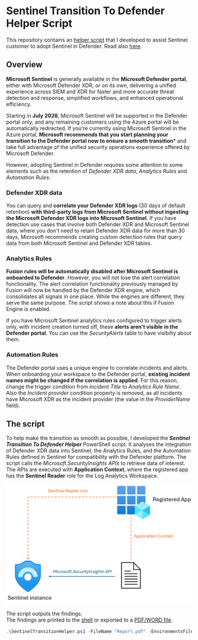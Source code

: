 # Sentinel Transition To Defender Helper Script
This repository contains an [helper script](https://github.com/mariocuomo/Sentinel-Transition-To-Defender-Helper-Script/blob/main/script/SentinelTransitionHelper_v4.3.ps1) that I developed to assist Sentinel customer to adopt Sentinel in Defender. Read also [here](https://www.linkedin.com/pulse/quick-automatic-checker-reducing-friction-during-sentinel-mario-cuomo-ab6ge/?trackingId=SYO7SFxKS9uLNXsgJ7iU6Q%3D%3D).

## Overview

**Microsoft Sentinel** is generally available in the **Microsoft Defender portal**, either with Microsoft Defender XDR, or on its own, delivering a unified experience across SIEM and XDR for faster and more accurate threat detection and response, simplified workflows, and enhanced operational efficiency.

Starting in **July 2026**, Microsoft Sentinel will be supported in the Defender portal only, and any remaining customers using the Azure portal will be automatically redirected.
If you're currently using Microsoft Sentinel in the Azure portal, **Microsoft recommends that you start planning your transition to the Defender portal now to ensure a smooth transition*** and take full advantage of the unified security operations experience offered by Microsoft Defender.

However, adopting Sentinel in Defender requires some attention to some elements such as the retention of _Defender XDR data_, _Analytics Rules_ and _Automation Rules_. 

### Defender XDR data
You can query and **correlate your Defender XDR logs** (30 days of default retention) **with third-party logs from Microsoft Sentinel without ingesting the Microsoft Defender XDR logs into Microsoft Sentinel**. If you have detection use cases that involve both Defender XDR and Microsoft Sentinel data, where you don't need to retain Defender XDR data for more than 30 days, Microsoft recommends creating custom detection rules that query data from both Microsoft Sentinel and Defender XDR tables.

### Analytics Rules
**Fusion rules will be automatically disabled after Microsoft Sentinel is onboarded to Defender**. However, you will not lose the alert correlation functionality. The alert correlation functionality previously managed by Fusion will now be handled by the Defender XDR engine, which consolidates all signals in one place. While the engines are different, they serve the same purpose. The script shows a note about this if Fusion Engine is enabled.

If you have Microsoft Sentinel analytics rules configured to trigger alerts only, with incident creation turned off, these **alerts aren't visible in the Defender portal**. You can use the _SecurityAlerts_ table to have visibilty about them.

### Automation Rules
The Defender portal uses a unique engine to correlate incidents and alerts. When onboarding your workspace to the Defender portal, **existing incident names might be changed if the correlation is applied**. For this reason, change the trigger condition from _Incident Title_ to _Analytics Rule Name_. Also the _Incident provider_ condition property is removed, as all incidents have Microsoft XDR as the incident provider (the value in the _ProviderName_ field).

## The script
To help make the transition as smooth as possible, I developed the **_Sentinel Transition To Defender Helper_** PowerShell script. It analyses the integration of Defender XDR data into Sentinel, the Analytics Rules, and the Automation Rules defined in Sentinel for compatibility with the Defender platform. The script calls the _Microsoft.SecurityInsights APIs_ to retrieve data of interest. The APIs are executed with **Application Context**, where the registered app has the **Sentinel Reader** role for the Log Analytics Workspace.

<div align="center">
<img src="https://github.com/mariocuomo/Sentinel-Transition-To-Defender-Helper-Script/blob/main/resources/diagram.png" width="600">
</div>

The script outputs the findings. <br>
The findings are printed to the [shell](https://github.com/mariocuomo/Sentinel-Transition-To-Defender-Helper-Script/blob/main/resources/output.png) or exported to a [PDF/WORD file](https://github.com/mariocuomo/Sentinel-Transition-To-Defender-Helper-Script/blob/main/resources/report.pdf).

``` powershell
.\SentinelTransitionHelper.ps1 -FileName "Report.pdf" -EnvironmentsFile ".\sentinelEnvironments.json" -Format "docx"
```





